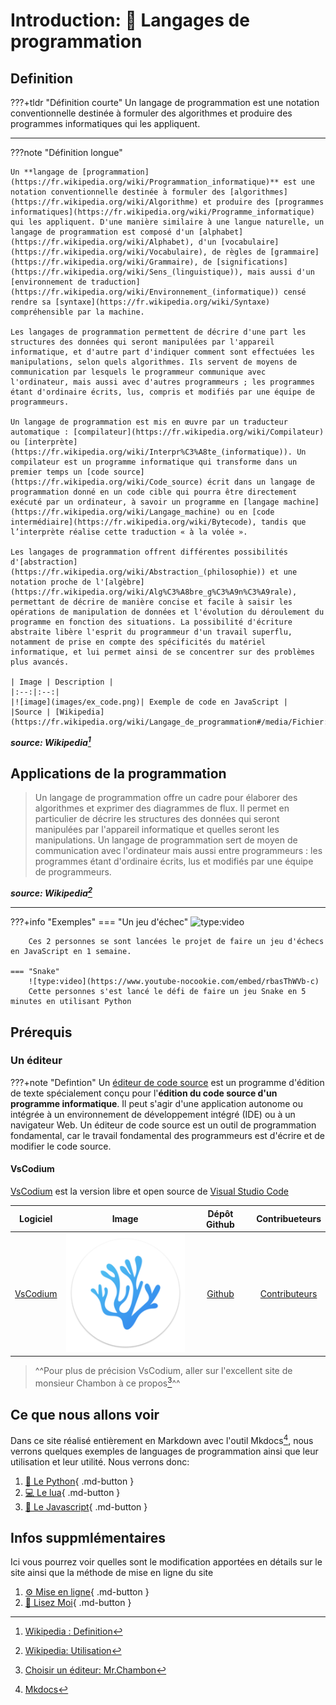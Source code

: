 # Introduction: 📄 Langages de programmation

## Definition

???+tldr "Définition courte"
    Un langage de programmation est une notation conventionnelle destinée à formuler des algorithmes et produire des programmes informatiques qui les appliquent.

---

???note "Définition longue"

    Un **langage de [programmation](https://fr.wikipedia.org/wiki/Programmation_informatique)** est une notation conventionnelle destinée à formuler des [algorithmes](https://fr.wikipedia.org/wiki/Algorithme) et produire des [programmes informatiques](https://fr.wikipedia.org/wiki/Programme_informatique) qui les appliquent. D'une manière similaire à une langue naturelle, un langage de programmation est composé d'un [alphabet](https://fr.wikipedia.org/wiki/Alphabet), d'un [vocabulaire](https://fr.wikipedia.org/wiki/Vocabulaire), de règles de [grammaire](https://fr.wikipedia.org/wiki/Grammaire), de [significations](https://fr.wikipedia.org/wiki/Sens_(linguistique)), mais aussi d'un [environnement de traduction](https://fr.wikipedia.org/wiki/Environnement_(informatique)) censé rendre sa [syntaxe](https://fr.wikipedia.org/wiki/Syntaxe) compréhensible par la machine.

    Les langages de programmation permettent de décrire d'une part les structures des données qui seront manipulées par l'appareil informatique, et d'autre part d'indiquer comment sont effectuées les manipulations, selon quels algorithmes. Ils servent de moyens de communication par lesquels le programmeur communique avec l'ordinateur, mais aussi avec d'autres programmeurs ; les programmes étant d'ordinaire écrits, lus, compris et modifiés par une équipe de programmeurs.

    Un langage de programmation est mis en œuvre par un traducteur automatique : [compilateur](https://fr.wikipedia.org/wiki/Compilateur) ou [interprète](https://fr.wikipedia.org/wiki/Interpr%C3%A8te_(informatique)). Un compilateur est un programme informatique qui transforme dans un premier temps un [code source](https://fr.wikipedia.org/wiki/Code_source) écrit dans un langage de programmation donné en un code cible qui pourra être directement exécuté par un ordinateur, à savoir un programme en [langage machine](https://fr.wikipedia.org/wiki/Langage_machine) ou en [code intermédiaire](https://fr.wikipedia.org/wiki/Bytecode), tandis que l’interprète réalise cette traduction « à la volée ».

    Les langages de programmation offrent différentes possibilités d'[abstraction](https://fr.wikipedia.org/wiki/Abstraction_(philosophie)) et une notation proche de l'[algèbre](https://fr.wikipedia.org/wiki/Alg%C3%A8bre_g%C3%A9n%C3%A9rale), permettant de décrire de manière concise et facile à saisir les opérations de manipulation de données et l'évolution du déroulement du programme en fonction des situations. La possibilité d'écriture abstraite libère l'esprit du programmeur d'un travail superflu, notamment de prise en compte des spécificités du matériel informatique, et lui permet ainsi de se concentrer sur des problèmes plus avancés.

    | Image | Description |
    |:--:|:--:|
    |![image](images/ex_code.png)| Exemple de code en JavaScript |
    |Source | [Wikipedia](https://fr.wikipedia.org/wiki/Langage_de_programmation#/media/Fichier:Source_code_in_Javascript.png)|

__*source: Wikipedia[^1]*__
[^1]: [Wikipedia : Definition](https://fr.wikipedia.org/wiki/Langage_de_programmation#D%C3%A9finition)

## Applications de la programmation 

> Un langage de programmation offre un cadre pour élaborer des algorithmes et exprimer des diagrammes de flux. Il permet en particulier de décrire les structures des données qui seront manipulées par l'appareil informatique et quelles seront les manipulations. Un langage de programmation sert de moyen de communication avec l'ordinateur mais aussi entre programmeurs : les programmes étant d'ordinaire écrits, lus et modifiés par une équipe de programmeurs.

__*source: Wikipedia[^2]*__
[^2]: [Wikipedia: Utilisation](https://fr.wikipedia.org/wiki/Langage_de_programmation#Utilisation)

---

???+info "Exemples"
    === "Un jeu d'échec"
        ![type:video](https://www.youtube-nocookie.com/embed/8y6szvqiVTw)

        Ces 2 personnes se sont lancées le projet de faire un jeu d'échecs en JavaScript en 1 semaine.

    === "Snake"
        ![type:video](https://www.youtube-nocookie.com/embed/rbasThWVb-c)
        Cette personnes s'est lancé le défi de faire un jeu Snake en 5 minutes en utilisant Python

## Prérequis

### Un éditeur

???+note "Defintion"
    Un [éditeur de code source](https://fr.wikipedia.org/wiki/%C3%89diteur_de_code_source) est un programme d'édition de texte spécialement conçu pour l'**édition du code source d'un programme informatique**. Il peut s'agir d'une application autonome ou intégrée à un environnement de développement intégré (IDE) ou à un navigateur Web. Un éditeur de code source est un outil de programmation fondamental, car le travail fondamental des programmeurs est d'écrire et de modifier le code source.


#### VsCodium

[VsCodium](https://vscodium.com/) est la version libre et open source de [Visual Studio Code](https://code.visualstudio.com/)

|Logiciel|Image|Dépôt Github|Contribueteurs|
|:----:|:----:|:----:|:----:|
| [VsCodium](https://vscodium.com/) | ![image](images/vscodium.png) | [Github](https://github.com/VSCodium/vscodium) | [Contributeurs](https://github.com/VSCodium/vscodium/graphs/contributors) |

> ^^Pour plus de précision VsCodium, aller sur l'excellent site de monsieur Chambon  à ce propos[^3]^^
[^3]: [Choisir un éditeur: Mr.Chambon](https://lyc-84-bollene.gitlab.io/chambon/2-%C3%89diteurs/0-index/)

## Ce que nous allons voir 

Dans ce site réalisé entièrement en Markdown avec l'outil Mkdocs[^4], nous verrons quelques exemples de languages de programmation ainsi que leur utilisation et leur utilité.
Nous verrons donc:
[^4]: [Mkdocs](https://www.mkdocs.org/)

1. [🐍 Le Python](python.md){ .md-button }
2. [💻 Le lua](lua.md){ .md-button }
3. [🧮 Le Javascript](javascript.md){ .md-button }

## Infos suppmlémentaires

Ici vous pourrez voir quelles sont le modification apportées en détails sur le site ainsi que la méthode de mise en ligne du site

1. [⚙️ Mise en ligne](mise-en-ligne.md){ .md-button }
2. [🔨 Lisez Moi](lisez_moi.md){ .md-button }


